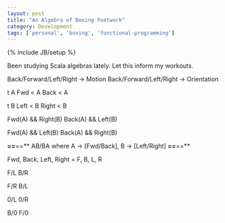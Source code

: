 ```yaml
---
layout: post
title: "An Algebra of Boxing Footwork"
category: Development
tags: ['personal', 'boxing', 'functional-programming']
---
```

{% include JB/setup %}

Been studying Scala algebras lately. Let this inform my workouts.

Back/Forward/Left/Right -> Motion
Back/Forward/Left/Right -> Orientation

t A
Fwd < A
Back < A

t B
Left < B
Right < B


Fwd(A) && Right(B)
Back(A) && Left(B)

Fwd(A) && Left(B)
Back(A) && Right(B)

**==**==** AB/BA where A -> [Fwd/Back], B -> [Left/Right] **==**==**

Fwd, Back, Left, Right = F, B, L, R

F/L
B/R

F/R
B/L

0/L
0/R

B/0
F/0
